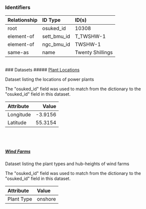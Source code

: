### Identifiers

| Relationship   | ID Type     | ID(s)            |
|:---------------|:------------|:-----------------|
| root           | osuked_id   | 10308            |
| element-of     | sett_bmu_id | T_TWSHW-1        |
| element-of     | ngc_bmu_id  | TWSHW-1          |
| same-as        | name        | Twenty Shillings |

<br>
### Datasets
##### <a href="https://raw.githubusercontent.com/OSUKED/Dictionary-Datasets/main/datasets/plant-locations/datapackage.json">Plant Locations</a>

Dataset listing the locations of power plants

The "osuked_id" field was used to match from the dictionary to the "osuked_id" field in this dataset.

| Attribute   |   Value |
|:------------|--------:|
| Longitude   | -3.9156 |
| Latitude    | 55.3154 |

<br><br>
##### <a href="https://raw.githubusercontent.com/OSUKED/Dictionary-Datasets/main/datasets/wind-farms/datapackage.json">Wind Farms</a>

Dataset listing the plant types and hub-heights of wind farms

The "osuked_id" field was used to match from the dictionary to the "osuked_id" field in this dataset.

| Attribute   | Value   |
|:------------|:--------|
| Plant Type  | onshore |
